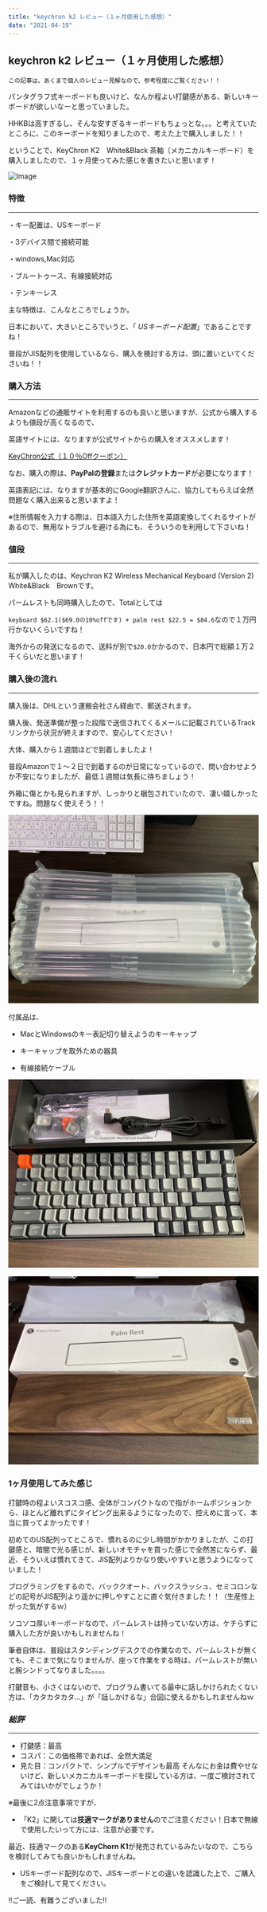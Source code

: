 ```yaml
---
title: "keychron k2 レビュー（１ヶ月使用した感想）"
date: "2021-04-19"
---
```


## **keychron k2 レビュー（１ヶ月使用した感想）**

`この記事は、あくまで個人のレビュー見解なので、参考程度にご覧ください！！`

パンタグラフ式キーボードも良いけど、なんか程よい打鍵感がある、新しいキーボードが欲しいなーと思っていました。

HHKBは高すぎるし、そんな安すぎるキーボードもちょっとな。。。と考えていたところに、このキーボードを知りましたので、考えた上で購入しました！！

ということで、KeyChron K2　White&Black 茶軸（メカニカルキーボード）を購入しましたので、１ヶ月使ってみた感じを書きたいと思います！

![Image](../public/images/keyChron_assets/IMG_7995.jpg)

### 特徴

---
・キー配置は、USキーボード

・3デバイス間で接続可能

・windows,Mac対応

・ブルートゥース、有線接続対応

・テンキーレス

主な特徴は、こんなところでしょうか。

日本において、大きいところでいうと、「 *USキーボード配置*」であることですね！

普段がJIS配列を使用しているなら、購入を検討する方は、頭に置いといてくださいね！！

### 購入方法

---

Amazonなどの通販サイトを利用するのも良いと思いますが、公式から購入するよりも値段が高くなるので、

英語サイトには、なりますが公式サイトからの購入をオススメします！

[KeyChron公式（１０％Offクーポン）](https://www.keychron.com/a/refer-a-friend/redeem/shujitakeda/4893 "https://www.keychron.com/")

なお、購入の際は、**PayPalの登録**または**クレジットカード**が必要になります！

英語表記には、なりますが基本的にGoogle翻訳さんに、協力してもらえば全然問題なく購入出来ると思いますよ！

※住所情報を入力する際は、日本語入力した住所を英語変換してくれるサイトがあるので、無用なトラブルを避ける為にも、そういうのを利用して下さいね！

### 値段

---

私が購入したのは、Keychron K2 Wireless Mechanical Keyboard (Version 2)　White&Black　Brownです。

パームレストも同時購入したので、Totalとしては

`keyboard $62.1($69.0の10%offです) + palm rest $22.5 = $84.6`なので１万円行かないくらいですね！

海外からの発送になるので、送料が別で`$20.0`かかるので、日本円で総額１万２千くらいだと思います！

### 購入後の流れ

---

購入後は、DHLという運搬会社さん経由で、郵送されます。

購入後、発送準備が整った段階で送信されてくるメールに記載されているTrackリンクから状況が終えますので、安心してください！

大体、購入から１週間ほどで到着しましたよ！

普段Amazonで１〜２日で到着するのが日常になっているので、問い合わせようか不安になりましたが、最低１週間は気長に待ちましょう！

外箱に傷とかも見られますが、しっかりと梱包されていたので、凄い嬉しかったですね。問題なく使えそう！！

![Image](../public/images/keyChron_assets/IMG_7990.jpg)

付属品は、

- MacとWindowsのキー表記切り替えようのキーキャップ

- キーキャップを取外ための器具

- 有線接続ケーブル

![Image](../public/images/keyChron_assets/IMG_7997.jpg)

![Image](../public/images/keyChron_assets/IMG_7999.jpg)

### 1ヶ月使用してみた感じ

打鍵時の程よいスコスコ感、全体がコンパクトなので指がホームポジションから、ほとんど離れずにタイピング出来るようになったので、控えめに言って、本当に買ってよかったです！

初めてのUS配列ってところで、慣れるのに少し時間がかかりましたが、この打鍵感と、暗闇で光る感じが、新しいオモチャを買った感じで全然苦にならず、最近、そういえば慣れてきて、JIS配列よりかなり使いやすいと思うようになっていました！

プログラミングをするので、バッククオート、バックスラッシュ、セミコロンなどの記号がJIS配列より遥かに押しやすことに直ぐ気付きました！！（生産性上がった気がするｗ）

ソコソコ厚いキーボードなので、パームレストは持っていない方は、ケチらずに購入した方が良いかもしれませんね！

筆者自体は、普段はスタンディングデスクでの作業なので、パームレストが無くても、そこまで気になりませんが、座って作業をする時は、パームレストが無いと腕シンドってなりました。。。。

打鍵音も、小さくはないので、プログラム書いてる最中に話しかけられたくない方は、「カタカタカタ...」が「話しかけるな」合図に使えるかもしれませんねｗ

### *総評*

---

- 打鍵感：最高
- コスパ：この価格帯であれば、全然大満足
- 見た目：コンパクトで、シンプルでデザインも最高
そんなにお金は費やせないけど、新しいメカニカルキーボードを探している方は、一度ご検討されてみてはいかがでしょうか！

※最後に2点注意事項ですが、

- 「K2」に関しては**技適マークがありません**のでご注意ください！日本で無線で使用したいって方には、注意が必要です。

最近、技適マークのある**KeyChorn K1**が発売されているみたいなので、こちらを検討してみても良いかもしれませんね。

- USキーボード配列なので、JISキーボードとの違いを認識した上で、ご購入をご検討して見てください。

!!ご一読、有難うございました!!
